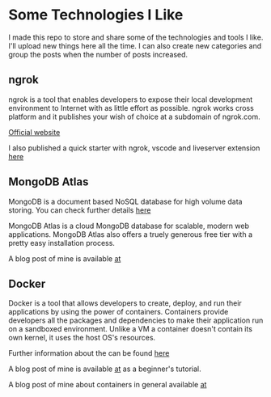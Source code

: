 # Some Technologies I Like

I made this repo to store and share some of the technologies and tools I like. I'll upload new things here all the time. I can also create new categories and group the posts when the number of posts increased.

## ngrok

ngrok is a tool that enables developers to expose their local development environment to Internet with as little effort as possible. ngrok works cross platform and it publishes your wish of choice at a subdomain of ngrok.com.

[Official website](https://ngrok.com/)

I also published a quick starter with ngrok, vscode and liveserver extension [here](https://blog.akbuluteren.com/blog/ngrok-basics-quick-start)

## MongoDB Atlas

MongoDB is a document based NoSQL database for high volume data storing. You can check further details [here](https://www.mongodb.com/)

MongoDB Atlas is a cloud MongoDB database for scalable, modern web applications. MongoDB Atlas also offers a truely generous free tier with a pretty easy installation process.

A blog post of mine is available [at](https://blog.akbuluteren.com/blog/mongoatlas-express-starter)

## Docker

Docker is a tool that allows developers to create, deploy, and run their applications by using the power of containers. Containers provide developers all the packages and dependencies to make their application run on a sandboxed environment. Unlike a VM a container doesn't contain its own kernel, it uses the host OS's resources.

Further information about the can be found [here](https://www.docker.com/why-docker)

A blog post of mine is available [at](https://blog.akbuluteren.com/blog/docker-quick-start) as a beginner's tutorial.

A blog post of mine about containers in general available [at](https://blog.akbuluteren.com/blog/what-is-a-container)
